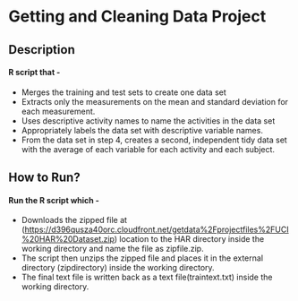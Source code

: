 # Getting and Cleaning Data Project
## Description
#### R script that -
*  Merges the training and test sets to create one data set
*  Extracts only the measurements on the mean and standard deviation for each measurement.
*  Uses descriptive activity names to name the activities in the data set
*  Appropriately labels the data set with descriptive variable names. 
*  From the data set in step 4, creates a second, independent tidy data set with the average of each 
variable for each activity and each subject.


## How to Run?
#### Run the R script which -
* Downloads the zipped file at (https://d396qusza40orc.cloudfront.net/getdata%2Fprojectfiles%2FUCI%20HAR%20Dataset.zip) location to the HAR directory inside the working directory and name the file as zipfile.zip. 
* The script then unzips the zipped file and places it in the external directory (zipdirectory) inside the working directory.
* The final text file is written back as a text file(traintext.txt) inside the working directory.




